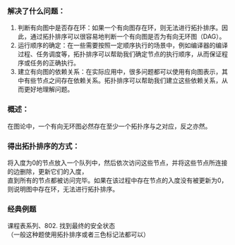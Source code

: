 ### 解决了什么问题：
1. 判断有向图中是否存在环：如果一个有向图存在环，则无法进行拓扑排序。因此，通过拓扑排序可以很容易地判断一个有向图是否为有向无环图（DAG）。
2. 运行顺序的确定：在一些需要按照一定顺序执行的场景中，例如编译器的编译过程、任务调度等，拓扑排序可以帮助我们确定节点的执行顺序，从而保证程序或任务的正确执行。
3. 建立有向图的依赖关系：在实际应用中，很多问题都可以使用有向图表示，其中有些节点之间存在依赖关系。拓扑排序可以帮助我们建立这些依赖关系，从而更好地理解问题。
### 概述：
在图论中，一个有向无环图必然存在至少一个拓扑序与之对应，反之亦然。
### 得出拓扑排序的方式：
将入度为0的节点放入一个队列中，然后依次访问这些节点，并将这些节点所连接的边删除，更新它们的入度，  
直到所有的节点都被访问完毕。如果在该过程中存在节点的入度没有被更新为0，则说明图中存在环，无法进行拓扑排序。  
### 经典例题
课程表系列、802. 找到最终的安全状态  
（一般这种题使用拓扑排序或者三色标记法都可以） 
